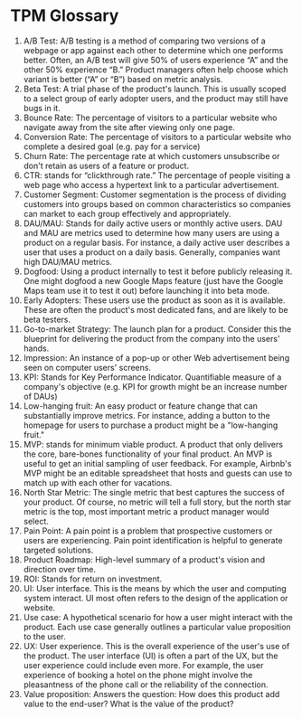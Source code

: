# TPM Glossary

1) A/B Test: A/B testing is a method of comparing two versions of a webpage or app against each other to determine which one performs better. Often, an A/B test will give 50% of users experience “A” and the other 50% experience “B.” Product managers often help choose which variant is better (“A” or “B”) based on metric analysis.
2) Beta Test: A trial phase of the product's launch. This is usually scoped to a select group of early adopter users, and the product may still have bugs in it.
3) Bounce Rate: The percentage of visitors to a particular website who navigate away from the site after viewing only one page.
4) Conversion Rate: The percentage of visitors to a particular website who complete a desired goal (e.g. pay for a service)
5) Churn Rate: The percentage rate at which customers unsubscribe or don't retain as users of a feature or product.
6) CTR: stands for “clickthrough rate.” The percentage of people visiting a web page who access a hypertext link to a particular advertisement.
7) Customer Segment: Customer segmentation is the process of dividing customers into groups based on common characteristics so companies can market to each group effectively and appropriately.
8) DAU/MAU: Stands for daily active users or monthly active users. DAU and MAU are metrics used to determine how many users are using a product on a regular basis. For instance, a daily active user describes a user that uses a product on a daily basis. Generally, companies want high DAU/MAU metrics.
9) Dogfood: Using a product internally to test it before publicly releasing it. One might dogfood a new Google Maps feature (just have the Google Maps team use it to test it out) before launching it into beta mode.
10) Early Adopters: These users use the product as soon as it is available. These are often the product's most dedicated fans, and are likely to be beta testers.
11) Go-to-market Strategy: The launch plan for a product. Consider this the blueprint for delivering the product from the company into the users' hands.
12) Impression: An instance of a pop-up or other Web advertisement being seen on computer users' screens.
13) KPI: Stands for Key Performance Indicator. Quantifiable measure of a company's objective (e.g. KPI for growth might be an increase number of DAUs)
14) Low-hanging fruit: An easy product or feature change that can substantially improve metrics. For instance, adding a button to the homepage for users to purchase a product might be a "low-hanging fruit."
15) MVP: stands for minimum viable product. A product that only delivers the core, bare-bones functionality of your final product. An MVP is useful to get an initial sampling of user feedback. For example, Airbnb's MVP might be an editable spreadsheet that hosts and guests can use to match up with each other for vacations.
16) North Star Metric: The single metric that best captures the success of your product. Of course, no metric will tell a full story, but the north star metric is the top, most important metric a product manager would select.
17) Pain Point: A pain point is a problem that prospective customers or users are experiencing. Pain point identification is helpful to generate targeted solutions.
18) Product Roadmap: High-level summary of a product's vision and direction over time.
19) ROI: Stands for return on investment.
20) UI: User interface. This is the means by which the user and computing system interact. UI most often refers to the design of the application or website.
21) Use case: A hypothetical scenario for how a user might interact with the product. Each use case generally outlines a particular value proposition to the user.
22) UX: User experience. This is the overall experience of the user's use of the product. The user interface (UI) is often a part of the UX, but the user experience could include even more. For example, the user experience of booking a hotel on the phone might involve the pleasantness of the phone call or the reliability of the connection.
23) Value proposition: Answers the question: How does this product add value to the end-user? What is the value of the product?
